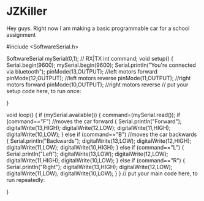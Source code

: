 # JZKiller
Hey guys. Right now I am making a basic programmable car for a school assignment

#include <SoftwareSerial.h>

SoftwareSerial mySerial(0,1); // RX|TX
int command;
void setup() {
  Serial.begin(9600);
  mySerial.begin(9600);
  Serial.println("You're connected via bluetooth");
  pinMode(13,OUTPUT);  //left motors forward
  pinMode(12,OUTPUT);  //left motors reverse
  pinMode(11,OUTPUT);  //right motors forward
  pinMode(10,OUTPUT);  //right motors reverse
  // put your setup code here, to run once:

}

void loop() {
  if (mySerial.available())
  {
    command=(mySerial.read());
    if (command=="F")   //moves the car forward
    {
      Serial.println("Forward");
      digitalWrite(13,HIGH);
      digitalWrite(12,LOW);
      digitalWrite(11,HIGH);
      digitalWrite(10,LOW);
      }
    else if (command=="B")  //moves the car backwards
    {
      Serial.println("Backwards");
      digitalWrite(13,LOW);
      digitalWrite(12,HIGH);
      digitalWrite(11,LOW);
      digitalWrite(10,HIGH);
      }
    else if (command=="L")
    {
      Serial.println("Left");
      digitalWrite(13,LOW);
      digitalWrite(12,LOW);
      digitalWrite(11,HIGH);
      digitalWrite(10,LOW);
      }
    else if (command=="R")
    {
      Serial.println("Right");
      digitalWrite(13,HIGH);
      digitalWrite(12,LOW);
      digitalWrite(11,LOW);
      digitalWrite(10,LOW);
      }
    }
  // put your main code here, to run repeatedly:

}
